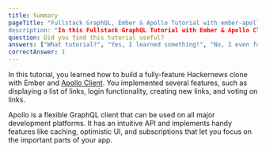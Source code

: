 ```yaml
---
title: Summary
pageTitle: "Fullstack GraphQL, Ember & Apollo Tutorial with ember-apollo-client“
description: "In this Fullstack GraphQL Tutorial with Ember & Apollo Client you learned how to build a production-ready Hackernews clone using ember-apollo-client & Graphcool."
question: Did you find this tutorial useful?
answers: ["What tutorial?", "Yes, I learned something!", "No, I even forgot what I knew before!", "Fish!"]
correctAnswer: 1
---
```


In this tutorial, you learned how to build a fully-feature Hackernews clone with Ember and [Apollo Client](http://dev.apollodata.com). You implemented several features, such as displaying a list of links, login functionality, creating new links, and voting on links.

Apollo is a flexible GraphQL client that can be used on all major development platforms. It has an intuitive API and implements handy features like caching, optimistic UI, and subscriptions that let you focus on the important parts of your app.
